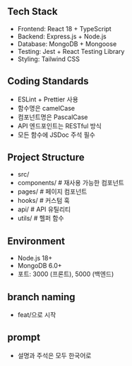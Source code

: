 ## Tech Stack
- Frontend: React 18 + TypeScript
- Backend: Express.js + Node.js
- Database: MongoDB + Mongoose
- Testing: Jest + React Testing Library
- Styling: Tailwind CSS

## Coding Standards
- ESLint + Prettier 사용
- 함수명은 camelCase
- 컴포넌트명은 PascalCase
- API 엔드포인트는 RESTful 방식
- 모든 함수에 JSDoc 주석 필수

## Project Structure
- src/
- components/     # 재사용 가능한 컴포넌트
- pages/         # 페이지 컴포넌트
- hooks/         # 커스텀 훅
- api/           # API 유틸리티
- utils/         # 헬퍼 함수

## Environment
- Node.js 18+
- MongoDB 6.0+
- 포트: 3000 (프론트), 5000 (백엔드)

## branch naming
- feat/으로 시작

## prompt
- 설명과 주석은 모두 한국어로
